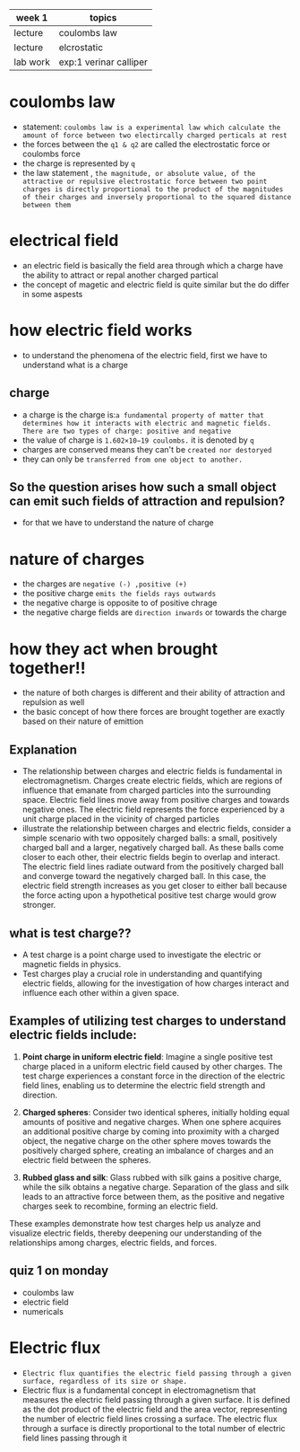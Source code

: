 |   week 1  | topics |
|-----|-----|
| lecture | coulombs law |
| lecture | elcrostatic |
| lab work | exp:1 verinar calliper |

# coulombs law 
* statement:
            `coulombs law is a experimental law which calculate the amount of force between two electircally charged perticals at rest `
* the forces between the ` q1 & q2 ` are called the electrostatic force or coulombs force
*  the charge is represented by ` q `
* the law statement , ` the magnitude, or absolute value, of the attractive or repulsive electrostatic force between two point charges is directly proportional to the product of the magnitudes of their charges and inversely proportional to the squared distance between them `

# electrical field 
* an electric field is basically the field area through which a charge have the ability to attract or repal another charged partical
* the concept of magetic and electric field is quite similar but the do differ in some aspests
# how electric field works
* to understand the phenomena of the electric field, first we have to understand what is a charge
## charge 
* a charge is the charge is:`a fundamental property of matter that determines how it interacts with electric and magnetic fields. There are two types of charge: positive and negative`
* the value of charge is `1.602×10−19 coulombs.` it is denoted by `q`
* charges are conserved means they can't be `created nor destoryed`
* they can only be `transferred from one object to another.`
## So the question arises how such a small object can emit such fields of attraction and repulsion?
* for that we have to understand the nature of charge
# nature of charges
* the charges are `negative (-) ,positive (+)`
* the positive charge `emits the fields rays outwards`
* the negative charge is opposite to of positive chrage
* the negative charge fields are `direction inwards` or towards the charge
# how they act when brought together!!
* the nature of both charges is different and their ability of attraction and repulsion as well
* the basic concept of how there forces are brought together are exactly based on their nature of emittion 
## Explanation
* The relationship between charges and electric fields is fundamental in electromagnetism. Charges create electric fields, which are regions of influence that emanate from charged particles into the surrounding space. Electric field lines move away from positive charges and towards negative ones. The electric field represents the force experienced by a unit charge placed in the vicinity of charged particles
* illustrate the relationship between charges and electric fields, consider a simple scenario with two oppositely charged balls: a small, positively charged ball and a larger, negatively charged ball. As these balls come closer to each other, their electric fields begin to overlap and interact. The electric field lines radiate outward from the positively charged ball and converge toward the negatively charged ball. In this case, the electric field strength increases as you get closer to either ball because the force acting upon a hypothetical positive test charge would grow stronger.
## what is test charge??
* A test charge is a point charge used to investigate the electric or magnetic fields in physics.
* Test charges play a crucial role in understanding and quantifying electric fields, allowing for the investigation of how charges interact and influence each other within a given space.
## Examples of utilizing test charges to understand electric fields include:

1. **Point charge in uniform electric field**: Imagine a single positive test charge placed in a uniform electric field caused by other charges. The test charge experiences a constant force in the direction of the electric field lines, enabling us to determine the electric field strength and direction.

2. **Charged spheres**: Consider two identical spheres, initially holding equal amounts of positive and negative charges. When one sphere acquires an additional positive charge by coming into proximity with a charged object, the negative charge on the other sphere moves towards the positively charged sphere, creating an imbalance of charges and an electric field between the spheres.

3. **Rubbed glass and silk**: Glass rubbed with silk gains a positive charge, while the silk obtains a negative charge. Separation of the glass and silk leads to an attractive force between them, as the positive and negative charges seek to recombine, forming an electric field.

These examples demonstrate how test charges help us analyze and visualize electric fields, thereby deepening our understanding of the relationships among charges, electric fields, and forces.

## quiz 1 on monday 
* coulombs law
* electric field
* numericals

 # Electric flux
 * `Electric flux quantifies the electric field passing through a given surface, regardless of its size or shape.`
 * Electric flux is a fundamental concept in electromagnetism that measures the electric field passing through a given surface. It is defined as the dot product of the electric field and the area vector, representing the number of electric field lines crossing a surface. The electric flux through a surface is directly proportional to the total number of electric field lines passing through it
  
   
